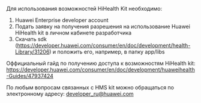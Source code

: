 Для использования возможностей HiHealth Kit необходимо:
1) Huawei Enterprise developer account
2) Подать заявку на получения разрешения на использование Huawei HiHealth kit в личном кабинете разработчика
3) Скачать sdk (https://developer.huawei.com/consumer/en/doc/development/health-Library/31206) и положить его, например, в папку app/libs

Оффициальный гайд по получению доступа к возможностям HiHealth kit:
https://developer.huawei.com/consumer/en/doc/development/huaweihealth-Guides/47937424

По любым вопросам связанных с HMS kit можно обращаться по электронному адресу: developer_ru@huawei.com





